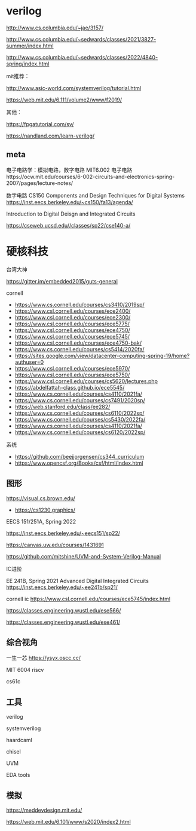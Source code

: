 
# verilog

http://www.cs.columbia.edu/~jae/3157/

http://www.cs.columbia.edu/~sedwards/classes/2021/3827-summer/index.html


http://www.cs.columbia.edu/~sedwards/classes/2022/4840-spring/index.html


mit推荐：

http://www.asic-world.com/systemverilog/tutorial.html

https://web.mit.edu/6.111/volume2/www/f2019/

其他：

https://fpgatutorial.com/sv/

https://nandland.com/learn-verilog/

## meta

电子电路学：模拟电路，数字电路
MIT6.002 电子电路https://ocw.mit.edu/courses/6-002-circuits-and-electronics-spring-2007/pages/lecture-notes/

数字电路
CS150 Components and Design Techniques for Digital Systems https://inst.eecs.berkeley.edu/~cs150/fa13/agenda/

Introduction to Digital Deisgn and Integrated Circuits

https://cseweb.ucsd.edu//classes/sp22/cse140-a/

# 硬核科技

台湾大神

https://gitter.im/embedded2015/guts-general

cornell

- https://www.cs.cornell.edu/courses/cs3410/2019sp/
- https://www.csl.cornell.edu/courses/ece2400/
- https://www.csl.cornell.edu/courses/ece2300/
- https://www.csl.cornell.edu/courses/ece5775/
- https://www.csl.cornell.edu/courses/ece4750/
- https://www.csl.cornell.edu/courses/ece5745/
- https://www.csl.cornell.edu/courses/ece4750-bak/
- https://www.cs.cornell.edu/courses/cs5414/2020fa/
- https://sites.google.com/view/datacenter-computing-spring-19/home?authuser=0
- https://www.csl.cornell.edu/courses/ece5970/
- https://www.csl.cornell.edu/courses/ece5750/
- https://www.csl.cornell.edu/courses/cs5620/lectures.php
- https://abdelfattah-class.github.io/ece5545/
- https://www.cs.cornell.edu/courses/cs4110/2021fa/
- https://www.cs.cornell.edu/courses/cs7491/2020sp/
- https://web.stanford.edu/class/ee282/
- https://www.cs.cornell.edu/courses/cs6110/2022sp/
- https://www.cs.cornell.edu/courses/cs5430/2022fa/
- https://www.cs.cornell.edu/courses/cs4110/2021fa/
- https://www.cs.cornell.edu/courses/cs6120/2022sp/



系统

- https://github.com/beejjorgensen/cs344_curriculum
- https://www.opencsf.org/Books/csf/html/index.html

## 图形

https://visual.cs.brown.edu/

- https://cs1230.graphics/


EECS 151/251A, Spring 2022

https://inst.eecs.berkeley.edu/~eecs151/sp22/

https://canvas.uw.edu/courses/1431691

https://github.com/mitshine/UVM-and-System-Verilog-Manual



IC进阶

EE 241B, Spring 2021 Advanced Digital Integrated Circuits
https://inst.eecs.berkeley.edu/~ee241b/sp21/

cornell ic
https://www.csl.cornell.edu/courses/ece5745/index.html

https://classes.engineering.wustl.edu/ese566/


https://classes.engineering.wustl.edu/ese461/

## 综合视角

一生一芯
https://ysyx.oscc.cc/



MIT 6004 riscv

cs61c



## 工具
verilog

systemverilog

haardcaml

chisel

UVM

EDA tools

## 模拟
https://meddevdesign.mit.edu/

https://web.mit.edu/6.101/www/s2020/index2.html
